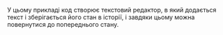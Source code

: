 У цьому прикладі код створює текстовий редактор, в який додається текст
і зберігається його стан в історії, і завдяки цьому можна повернутися до
попереднього стану.